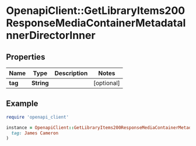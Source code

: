 # OpenapiClient::GetLibraryItems200ResponseMediaContainerMetadataInnerDirectorInner

## Properties

| Name | Type | Description | Notes |
| ---- | ---- | ----------- | ----- |
| **tag** | **String** |  | [optional] |

## Example

```ruby
require 'openapi_client'

instance = OpenapiClient::GetLibraryItems200ResponseMediaContainerMetadataInnerDirectorInner.new(
  tag: James Cameron
)
```

